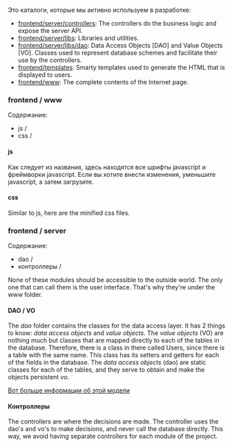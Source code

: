 Это каталоги, которые мы активно используем в разработке:

- [frontend/server/controllers](https://github.com/kylelobo/The-Documentation-Compendium/tree/master/frontend/server/controllers): The controllers do the business logic and expose the server API.
- [frontend/server/libs](https://github.com/The-Documentation-Compendium/tree/master/frontend/server/libs): Libraries and utilities.
- [frontend/server/libs/dao](https://github.com/The-Documentation-Compendium/tree/master/frontend/server/libs/dao): Data Access Objects [DAO] and Value Objects [VO]. Classes used to represent database schemes and facilitate their use by the controllers.
- [frontend/templates](https://github.com/The-Documentation-Compendium/tree/master/frontend/templates): Smarty templates used to generate the HTML that is displayed to users.
- [frontend/www](https://github.com/The-Documentation-Compendium/tree/master/frontend/www): The complete contents of the Internet page.

### frontend / www

Содержание:

- js /
- css /

#### js

Как следует из названия, здесь находятся все шрифты javascript и фреймворки javascript. Если вы хотите внести изменения, уменьшите javascript, а затем загрузите.

#### css

Similar to js, here are the minified css files.

### frontend / server

Содержание:

- dao /
- контроллеры /

None of these modules should be accessible to the outside world. The only one that can call them is the user interface. That's why they're under the www folder.

#### DAO / VO

The *dao* folder contains the classes for the data access layer. It has 2 things to know: *data access objects* and *value objects*. The *value objects* (VO) are nothing much but classes that are mapped directly to each of the tables in the database. Therefore, there is a class in there called Users, since there is a table with the same name. This class has its setters and getters for each of the fields in the database. The *data access objects* (dao) are static classes for each of the tables, and they serve to obtain and make the objects persistent *vo*.

[Вот больше информации об этой модели](http://www.ibm.com/developerworks/java/library/j-dao/)

#### Контроллеры

The controllers are where the decisions are made. The controller uses the dao's and vo's to make decisions, and never call the database directly. This way, we avoid having separate controllers for each module of the project.

